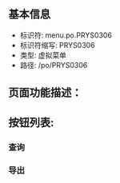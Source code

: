 
## 基本信息

- 标识符: menu.po.PRYS0306
- 标识符缩写: PRYS0306
- 类型: 虚拟菜单
- 路径: /po/PRYS0306

## 页面功能描述：





## 按钮列表:


### 查询



### 导出


